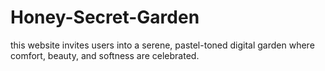# Honey-Secret-Garden
this website invites users into a serene, pastel-toned digital garden where comfort, beauty, and softness are celebrated.
